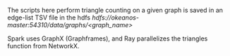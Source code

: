 The scripts here perform triangle counting on a given graph is saved in an edge-list TSV file in the hdfs
*hdfs://okeanos-master:54310/data/graphs/<graph_name>*

Spark uses GraphX (Graphframes), and Ray parallelizes the triangles function from NetworkX.
